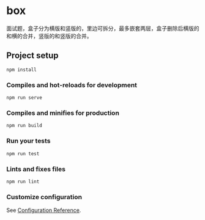 # box
面试题，盒子分为横版和竖版的，里边可拆分，最多嵌套两层，盒子删除后横版的和横的合并，竖版的和竖版的合并。
## Project setup
```
npm install
```

### Compiles and hot-reloads for development
```
npm run serve
```

### Compiles and minifies for production
```
npm run build
```

### Run your tests
```
npm run test
```

### Lints and fixes files
```
npm run lint
```

### Customize configuration
See [Configuration Reference](https://cli.vuejs.org/config/).
